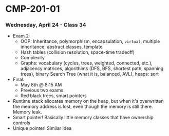 # CMP-201-01
### Wednesday, April 24 - Class 34

- Exam 2:
    - OOP: Inheritance, polymorphism, encapsulation, `virtual`, multiple inheritance, abstract classes, template
    - Hash tables (collision resolution, space-time tradeoff)
    - Complexity
    - Graphs: vocabulary (cycles, trees, weighted, connected, etc.), adjacency matrices, algorithims (DFS, BFS, shortest path, spanning trees), binary Search Tree (what it is, balanced, AVL), heaps: sort
- Final: 
    - May 8th @ 8:15 AM
    - Previous two exams
    - Red black trees, smart pointers
- Runtime stack allocates memory on the heap, but when it's overwritten the memory address is lost, even though the memory is still there. Memory leak.
- Smart pointer! Basically little memory classes that have ownership controls
- Unique pointer! Similar idea